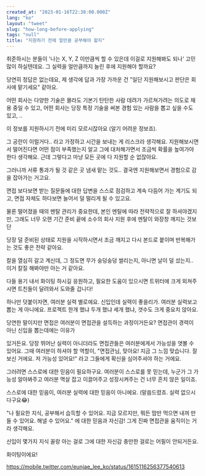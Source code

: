 ```yaml
---
created_at: "2023-01-16T22:38:00.000Z"
lang: "ko"
layout: "tweet"
slug: "how-long-before-applying"
tags: "null"
title: "지원하기 전에 얼만큼 공부해야 할지"
---
```


취준하시는 분들이 '나는 X, Y, Z 이만큼씩 할 수 있은데 이걸로 지원해봐도 되나' 고민 많이 하실텐데요. 그 실력을 얼만큼까지 늘린 후에 지원해야 할까요?

당연히 정답은 없는데요, 제 생각에 답과 가장 가까운 건 "일단 지원해보시고 판단은 회사에 맡기세요" 같아요.

어떤 회사는 다양한 기술은 몰라도 기본기 탄탄한 사람 데려가 가르쳐가려는 의도로 채용 중일 수 있고, 어떤 회사는 당장 특정 기술을 써본 경험 있는 사람을 뽑고 싶을 수도 있고, ..

이 정보를 지원하시기 전에 미리 모르시잖아요 (알기 어려운 정보죠).

그 공란이 이럴거다.. 라고 가정하고 시간을 보내는 게 리스크라 생각해요. 지원해보시면서 떨어진다면 어떤 점이 부족했는지 알고 그에 대처해가면서 조금씩 확률을 높여가야 한다 생각해요. 근데 그렇다고 마냥 모든 곳에 다 지원할 순 없잖아요.

그러니까 서류 통과가 될 것 같은 곳 냄새 맡는 것도.. 결국엔 지원해보면서 경험으로 감을 잡아가는 거고요.

면접 보다보면 받는 질문들에 대한 답변을 스스로 점검하고 계속 다듬어 가는 계기도 되고, 면접 자체도 하다보면 늘어서 덜 떨리게 될 수 있고요.

물론 떨어졌을 때의 멘탈 관리가 중요한데, 본인 멘탈에 따라 전략적으로 잘 하셔야겠지만, 그래도 너무 오랜 기간 준비 끝에 소수의 회사 지원 후에 멘탈이 와장창 깨지는 것보단

당장 덜 준비된 상태로 지원을 시작하시면서 조금 깨지고 다시 본드로 붙이며 반복해가는 것도 좋은 전략 같아요.

칼을 열심히 갈고 계신데, 그 정도면 무가 숭덩숭덩 썰리는지, 아니면 날이 덜 섰는지.. 이거 칼질 해봐야만 아는 거 같아요.

다들 용기 내서 화이팅 하시길 응원하고, 필요한 도움이 있으시면 트위터에 크게 외쳐주시면 트친들이 달려와서 도와줄 겁니다!

하나만 덧붙이자면, 여러분 실력 별로에요. 신입인데 실력이 좋을리가. 여러분 실력보고 뽑는 게 아니에요. 프로젝트 한개 했냐 두개 했냐 세개 했냐, 갯수도 크게 중요치 않아요.

당연한 말이지만 면접은 여러분이 면접관을 설득하는 과정이거든요? 면접관이 경력이 아닌 신입을 뽑는데에는 이유가

있거든요. 당장 뛰어난 실력이 아니더라도 면접관들은 여러분에게서 가능성을 엿볼 수 있어요. 그때 여러분이 하셔야 할 역할이, "면접관님, 맞아요! 지금 그 느낌 맞습니다. 잘 보신 거에요. 저 가능성 있어요!" 라고 그들에게 확신을 심어주셔야 하는 거에요.

그러려면 스스로에 대한 믿음이 필요하구요. 여러분이 스스로를 못 믿는데, 누군가 그 가능성 알아봐주고 여러분 멱살 잡고 이끌어주고 성장시켜주는 건 너무 흔치 않은 일이죠.

스스로에 대한 믿음이, 여러분 실력에 대한 믿음이 아니에요. (말씀드렸죠. 실력 없으시다구요😂)

"나 필요한 지식, 공부해서 습득할 수 있어요. 지금 모르지만, 뭐든 맘만 먹으면 내꺼 만들 수 있어요. 해낼 수 있어요." 에 대한 믿음과 자신감! 그게 진짜 면접관을 움직이는 거라 생각해요.

신입이 몇가지 지식 꼴랑 아는 걸로 그에 대한 자신감 충만한 걸로는 어필이 안되거든요.

화이팅이에요!

https://mobile.twitter.com/eunjae_lee_ko/status/1615116256377540613